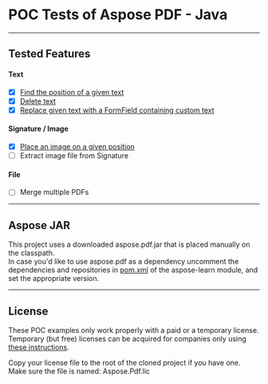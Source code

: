 # POC Tests of Aspose PDF  - Java
***
## Tested Features
#### Text
- [x] [Find the position of a given text](/aspose-learn/src/test/java/hu/balazsg/asposelearn/text/SearchAndGetTextPositionsFromPagesOfPDFDocument.java)
- [x] [Delete text](/aspose-learn/src/test/java/hu/balazsg/asposelearn/text/DeleteTextFromAllPagesOfDocument.java)
- [x] [Replace given text with a FormField containing custom text](/aspose-learn/src/test/java/hu/balazsg/asposelearn/text/ReplaceTextWithCustomContentTextFormField.java)
#### Signature / Image
- [x] [Place an image on a given position](/aspose-learn/src/test/java/hu/balazsg/asposelearn/image/PlaceImageOnPositionWithSize.java)
- [ ] Extract image file from Signature
#### File
- [ ] Merge multiple PDFs
***
## Aspose JAR
This project uses a downloaded aspose.pdf.jar that is placed manually on the classpath.  
In case you'd like to use aspose.pdf as a dependency uncomment the dependencies and repositories in [pom.xml](aspose-learn/pom.xml) of the aspose-learn module, and set the appropriate version.
***
## License
These POC examples only work properly with a paid or a temporary license.  
Temporary (but free) licenses can be acquired for companies only using [these instructions](http://www.aspose.com/corporate/purchase/temporary-license.aspx).

Copy your license file to the root of the cloned project if you have one.  
Make sure the file is named: Aspose.Pdf.lic


